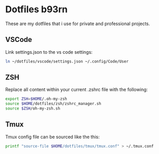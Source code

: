 # Dotfiles b93rn

These are my dotfiles that i use for private and professional projects.

## VSCode

Link settings.json to the vs code settings:

```bash
ln ~/dotfiles/vscode/settings.json ~/.config/Code/User
```

## ZSH

Replace all content within your current .zshrc file with the following:

```bash
export ZSH=$HOME/.oh-my-zsh
source $HOME/dotfiles/zsh/zshrc_manager.sh
source $ZSH/oh-my-zsh.sh
```

## Tmux

Tmux config file can be sourced like the this:

```bash
printf "source-file $HOME/dotfiles/tmux/tmux.conf" > ~/.tmux.conf
```
